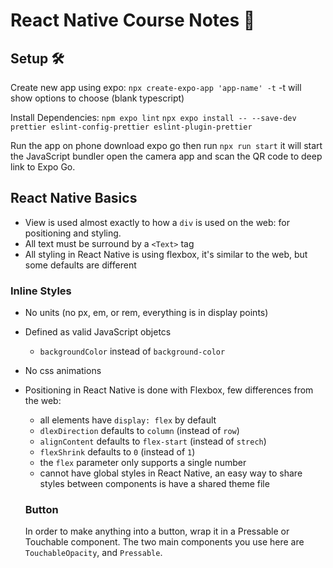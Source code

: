 # React Native Course Notes 📝

## Setup 🛠️

Create new app using expo:
`npx create-expo-app 'app-name' -t`
-t will show options to choose (blank typescript)

Install Dependencies:
`npm expo lint`
`npx expo install -- --save-dev prettier eslint-config-prettier eslint-plugin-prettier`

Run the app on phone
download expo go then run `npx run start` it will start the JavaScript bundler
open the camera app and scan the QR code to deep link to Expo Go.

## React Native Basics

- View is used almost exactly to how a `div` is used on the web: for positioning and styling.
- All text must be surround by a `<Text>` tag
- All styling in React Native is using flexbox, it's similar to the web, but some defaults are different

### Inline Styles

- No units (no px, em, or rem, everything is in display points)
- Defined as valid JavaScript objetcs
  - `backgroundColor` instead of `background-color`
- No css animations
- Positioning in React Native is done with Flexbox, few differences from the web:

  - all elements have `display: flex` by default
  - `dlexDirection` defaults to `column` (instead of `row`)
  - `alignContent` defaults to `flex-start` (instead of `strech`)
  - `flexShrink` defaults to `0` (instead of `1`)
  - the `flex` parameter only supports a single number
  - cannot have global styles in React Native, an easy way to share styles between components is have a shared theme file

  ### Button

  In order to make anything into a button, wrap it in a Pressable or Touchable component. The two main components you use here are `TouchableOpacity`, and `Pressable`.
